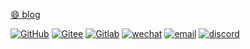 

<!-- **wuxin0011/wuxin0011** is a ✨ _special_ ✨ repository because its `README.md` (this file) appears on your GitHub profile.

Here are some ideas to get you started:

- 🔭 I’m currently working on ...
- 🌱 I’m currently learning ...
- 👯 I’m looking to collaborate on ...
- 🤔 I’m looking for help with ...
- 💬 Ask me about ...
- 📫 How to reach me: ...
- 😄 Pronouns: ...
- ⚡ Fun fact: ...
-->


 

[😄 blog ](https://wuxin0011.github.io )

[![GitHub](https://img.shields.io/static/v1?label=Github&message=me&color=lightgrey)](https://github.com/wuxin0011) [![Gitee](https://img.shields.io/static/v1?label=Gitee&message=me&color=red)](https://gitee.com/wuxin0011) [![Gitlab](https://img.shields.io/static/v1?label=Gitlab&message=me&color=yellowgreen)](https://gitlab.com/wuxin0011) [![wechat](https://img.shields.io/static/v1?label=Wechat&message=me&color=brightgreen)](https://cdn.staticaly.com/gh/wuxin0011/blog-resource@main/picgo/weixin.jpg) [![email](https://img.shields.io/static/v1?label=QQ&message=email&color=blue)](mailto:2191377759@qq.com) [![discord](https://img.shields.io/static/v1?label=discord&message=chat&color=blueviolet)](https://discord.com/users/1108173972715081728)





